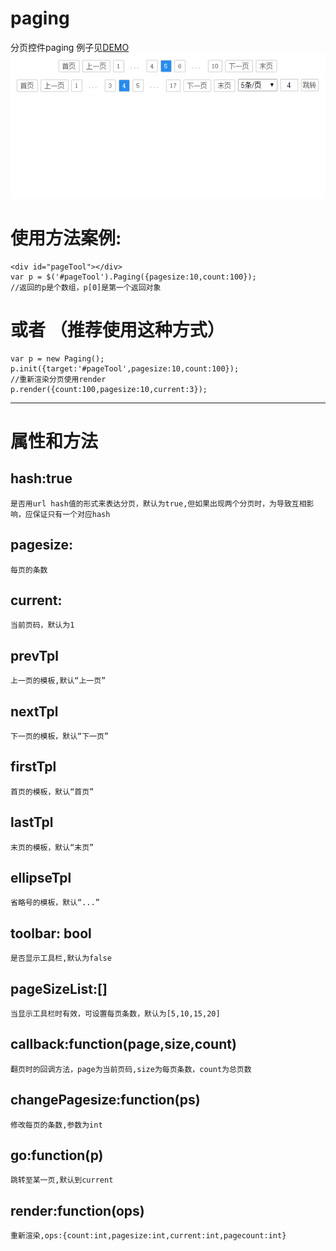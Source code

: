 # paging
分页控件paging
例子见[DEMO](http://www.lovewebgames.com/jsmodule/paging.html)  
![预览效果:](example/paging.jpg "分页组件效果图")

# 使用方法案例:

	<div id="pageTool"></div>
	var p = $('#pageTool').Paging({pagesize:10,count:100});
	//返回的p是个数组，p[0]是第一个返回对象
# 或者 （推荐使用这种方式）

	var p = new Paging();
	p.init({target:'#pageTool',pagesize:10,count:100});
	//重新渲染分页使用render
	p.render({count:100,pagesize:10,current:3});
***
# 属性和方法
## hash:true

	是否用url hash值的形式来表达分页，默认为true,但如果出现两个分页时，为导致互相影响，应保证只有一个对应hash
## pagesize:

	每页的条数
## current:

	当前页码，默认为1
## prevTpl

	上一页的模板,默认“上一页”
## nextTpl

	下一页的模板，默认“下一页”
## firstTpl

	首页的模板，默认“首页”
## lastTpl

	末页的模板，默认“末页”
## ellipseTpl

	省略号的模板，默认“...”
## toolbar: bool

	是否显示工具栏,默认为false
## pageSizeList:[]

	当显示工具栏时有效，可设置每页条数，默认为[5,10,15,20]
## callback:function(page,size,count)

	翻页时的回调方法，page为当前页码,size为每页条数，count为总页数
## changePagesize:function(ps)

	修改每页的条数,参数为int
## go:function(p)

	跳转至某一页,默认到current
## render:function(ops)

	重新渲染,ops:{count:int,pagesize:int,current:int,pagecount:int}